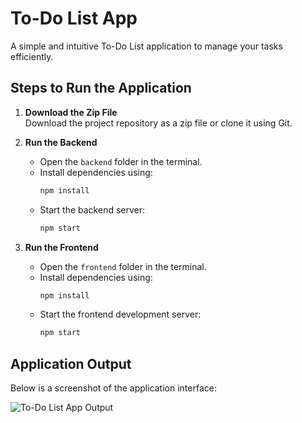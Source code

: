 # To-Do List App

A simple and intuitive To-Do List application to manage your tasks efficiently.  

## Steps to Run the Application

1. **Download the Zip File**  
   Download the project repository as a zip file or clone it using Git.

2. **Run the Backend**  
   - Open the `backend` folder in the terminal.  
   - Install dependencies using:  
     ```bash
     npm install
     ```  
   - Start the backend server:  
     ```bash
     npm start
     ```

3. **Run the Frontend**  
   - Open the `frontend` folder in the terminal.  
   - Install dependencies using:  
     ```bash
     npm install
     ```  
   - Start the frontend development server:  
     ```bash
     npm start
     ```

## Application Output

Below is a screenshot of the application interface:

![To-Do List App Output](https://github.com/user-attachments/assets/21af6806-6983-4497-8acd-20e0bd3c3e7e)
